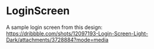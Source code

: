 # LoginScreen

A sample login screen from this design:
https://dribbble.com/shots/12097193-Login-Screen-Light-Dark/attachments/3728884?mode=media
